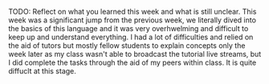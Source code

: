 TODO: Reflect on what you learned this week and what is still unclear.
This week was a significant jump from the previous week, we literally dived into the basics of this language and it was very overhwelming and difficult to keep up and 
understand everything. I had a lot of difficulties and relied on the aid of tutors but mostly fellow students to explain concepts only the week later as my class wasn't able to broadcast the tutorial live streams, but I did complete the tasks through the aid of my peers within class. It is quite diffuclt at this stage. 